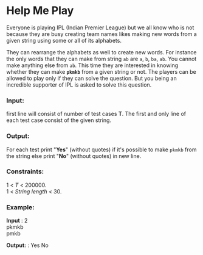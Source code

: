 # Help Me Play

Everyone is playing IPL (Indian Premier League) but we all know who is not because they are busy creating team names likes making new words from a given string using some or all of its alphabets.

They can rearrange the alphabets as well to create new words. For instance the only words that they can make from string `ab` are `a`, `b`, `ba`, `ab`. You cannot make anything else from `ab`. This time they are interested in knowing whether they can make **`pkmkb`** from a given string or not. The players can be allowed to play only if they can solve the question. But you being an incredible supporter of IPL is asked to solve this question.

### Input: 
first line will consist of number of test cases **T**.
The first and only line of each test case consist of the given string.

### Output:
For each test print "**Yes**" (without quotes) if it's possible to make `pkmkb` from the string else print "**No**" (without quotes) in new line.

### Constraints:

1 < *T* < 200000. <br/>
1 < *String length* < 30.

### Example:
**Input** : 
2 <br />
pkmkb <br />
pmkb <br />

**Output:** : 
Yes
No
